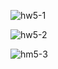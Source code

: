 ![hw5-1](https://github.com/mohammed0172000/HW-5/assets/82112256/5f1ae3cc-38bb-4117-9d77-a031cbe00b6b)






![hw5-2](https://github.com/mohammed0172000/HW-5/assets/82112256/716e6ccc-a2fa-49d7-a977-1e2939e4d2ee)







![hm5-3](https://github.com/mohammed0172000/HW-5/assets/82112256/99b4212f-3fd7-4330-96e9-43f9414d7c0d)
